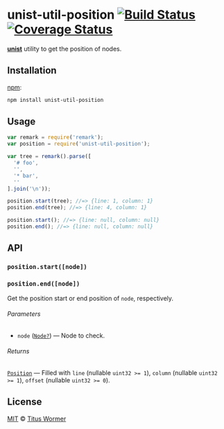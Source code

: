 # unist-util-position [![Build Status][build-badge]][build-status] [![Coverage Status][coverage-badge]][coverage-status]

[**unist**][unist] utility to get the position of nodes.

## Installation

[npm][]:

```bash
npm install unist-util-position
```

## Usage

```js
var remark = require('remark');
var position = require('unist-util-position');

var tree = remark().parse([
  '# foo',
  '',
  '* bar',
  ''
].join('\n'));

position.start(tree); //=> {line: 1, column: 1}
position.end(tree); //=> {line: 4, column: 1}

position.start(); //=> {line: null, column: null}
position.end(); //=> {line: null, column: null}
```

## API

### `position.start([node])`

### `position.end([node])`

Get the position start or end position of `node`, respectively.

###### Parameters

*   `node` ([`Node?`][node]) — Node to check.

###### Returns

[`Position`][position] — Filled with `line` (nullable `uint32 >= 1`),
`column` (nullable `uint32 >= 1`), `offset` (nullable `uint32 >= 0`).

## License

[MIT][license] © [Titus Wormer][author]

<!-- Definitions -->

[build-badge]: https://img.shields.io/travis/wooorm/unist-util-position.svg

[build-status]: https://travis-ci.org/wooorm/unist-util-position

[coverage-badge]: https://img.shields.io/codecov/c/github/wooorm/unist-util-position.svg

[coverage-status]: https://codecov.io/github/wooorm/unist-util-position

[license]: LICENSE

[author]: http://wooorm.com

[npm]: https://docs.npmjs.com/cli/install

[unist]: https://github.com/wooorm/unist

[node]: https://github.com/wooorm/unist#node

[position]: https://github.com/wooorm/unist#position
